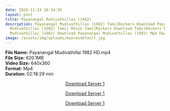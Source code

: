 ```yaml
---
date: 2020-11-23 10:34:59
layout: post
title: Payanangal Mudivathillai (1982)
description: Payanangal Mudivathillai (1982) TamilRockers Download Payanangal
  Mudivathillai (1982) Tamil Movie TamilRockers Download TamilRockers Payanangal
  Mudivathillai (1982) Download Payanangal Mudivathillai (1982) Mp4 Download
image: /assets/img/uploads/maxresdefault.jpg
---
```

<!--StartFragment-->

**File Name:** Payanangal Mudivathillai 1982 HD.mp4\
**File Size:** 620.1MB\
**Video Size:** 640x360\
**Format:** Mp4\
**Duration:** 02:18:29 min

<center>

<a href="http://s27.uptofiles.net//files/Tamil%20HD%20Mobile%20Movies/Payanangal%20Mudivathillai%20(1982)/Payanangal%20Mudivathillai%20(Tamil)/Payanangal%20Mudivathillai%20(Original)/Payanangal%20Mudivathillai%20(640x360)/Payanangal%20Mudivathillai%201982%20HD.mp4" class="myButton">Download Server 1</a>

<a href="http://s27.uptofiles.net//files/Tamil%20HD%20Mobile%20Movies/Payanangal%20Mudivathillai%20(1982)/Payanangal%20Mudivathillai%20(Tamil)/Payanangal%20Mudivathillai%20(Original)/Payanangal%20Mudivathillai%20(640x360)/Payanangal%20Mudivathillai%201982%20HD.mp4" class="myButton">Download Server 1</a>

<a href="http://s27.uptofiles.net//files/Tamil%20HD%20Mobile%20Movies/Payanangal%20Mudivathillai%20(1982)/Payanangal%20Mudivathillai%20(Tamil)/Payanangal%20Mudivathillai%20(Original)/Payanangal%20Mudivathillai%20(640x360)/Payanangal%20Mudivathillai%201982%20HD.mp4" class="myButton">Download Server 1</a>

</center>